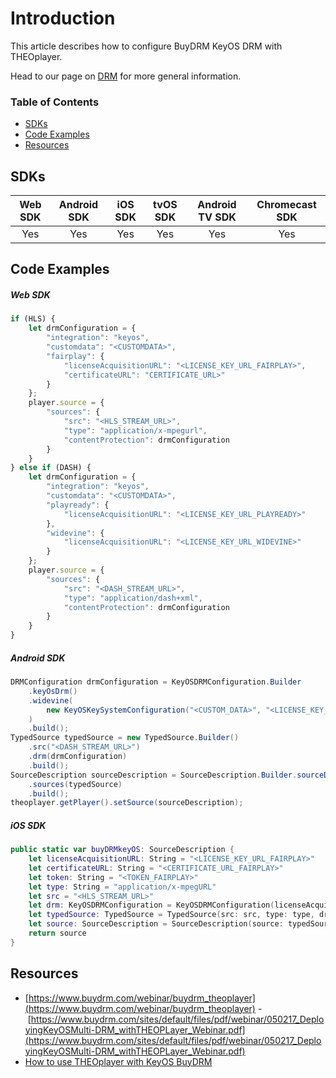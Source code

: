 # Introduction

This article describes how to configure BuyDRM KeyOS DRM with THEOplayer.

Head to our page on [DRM](../../../how-to-guides/04-drm/00-introduction.md) for more general information.

### Table of Contents
- [SDKs](#sdks)
- [Code Examples](#code-examples)
- [Resources](#resources)
  
## SDKs

| Web SDK | Android SDK | iOS SDK | tvOS SDK| Android TV SDK | Chromecast SDK |
| :-----: | :---------: | :-----: | :--: | :------------: | :------------: |
|   Yes   |     Yes     |   Yes   | Yes  |      Yes      |      Yes       |

## Code Examples

##### Web SDK

```js
if (HLS) {
    let drmConfiguration = {
        "integration": "keyos",
        "customdata": "<CUSTOMDATA>",
        "fairplay": {
            "licenseAcquisitionURL": "<LICENSE_KEY_URL_FAIRPLAY>",
            "certificateURL": "CERTIFICATE_URL>"
        }
    };
    player.source = {
        "sources": {
            "src": "<HLS_STREAM_URL>",
            "type": "application/x-mpegurl",
            "contentProtection": drmConfiguration
        }
    }
} else if (DASH) {
    let drmConfiguration = {
        "integration": "keyos",
        "customdata": "<CUSTOMDATA>",
        "playready": {
            "licenseAcquisitionURL": "<LICENSE_KEY_URL_PLAYREADY>"
        },
        "widevine": {
            "licenseAcquisitionURL": "<LICENSE_KEY_URL_WIDEVINE>"
        }
    };
    player.source = {
        "sources": {
            "src": "<DASH_STREAM_URL>",
            "type": "application/dash+xml",
            "contentProtection": drmConfiguration
        }
    }
}
```

##### Android SDK

```java
DRMConfiguration drmConfiguration = KeyOSDRMConfiguration.Builder
    .keyOsDrm()
    .widevine(
        new KeyOSKeySystemConfiguration("<CUSTOM_DATA>", "<LICENSE_KEY_URL_WIDEVINE>")
    )
    .build();
TypedSource typedSource = new TypedSource.Builder()
    .src("<DASH_STREAM_URL>")
    .drm(drmConfiguration)
    .build();
SourceDescription sourceDescription = SourceDescription.Builder.sourceDescription()
    .sources(typedSource)
    .build();
theoplayer.getPlayer().setSource(sourceDescription);
```

##### iOS SDK

```swift
public static var buyDRMkeyOS: SourceDescription {
    let licenseAcquisitionURL: String = "<LICENSE_KEY_URL_FAIRPLAY>"
    let certificateURL: String = "<CERTIFICATE_URL_FAIRPLAY>"
    let token: String = "<TOKEN_FAIRPLAY>"
    let type: String = "application/x-mpegURL"
    let src = "<HLS_STREAM_URL>"
    let drm: KeyOSDRMConfiguration = KeyOSDRMConfiguration(licenseAcquisitionURL: licenseAcquisitionURL, certificateURL: certificateURL, customdata: token)
    let typedSource: TypedSource = TypedSource(src: src, type: type, drm: drm)
    let source: SourceDescription = SourceDescription(source: typedSource)
    return source
}
``` 

## Resources

- [https://www.buydrm.com/webinar/buydrm_theoplayer](https://www.buydrm.com/webinar/buydrm_theoplayer)
- [https://www.buydrm.com/sites/default/files/pdf/webinar/050217_DeployingKeyOSMulti-DRM_withTHEOPLayer_Webinar.pdf](https://www.buydrm.com/sites/default/files/pdf/webinar/050217_DeployingKeyOSMulti-DRM_withTHEOPLayer_Webinar.pdf)
- [How to use THEOplayer with KeyOS BuyDRM](../../../how-to-guides/04-drm/01-buydrm-keyos/01-how-to-use-with-theoplayer.md)